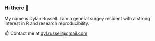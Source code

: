 ### Hi there 👋

My name is Dylan Russell. I am a general surgey resident with a strong interest in R and research reproducibility.

📫 Contact me at dyl.russell@gmail.com

